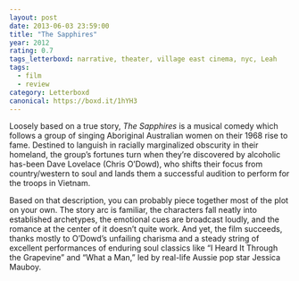 ```yaml
---
layout: post 
date: 2013-06-03 23:59:00
title: "The Sapphires"
year: 2012
rating: 0.7
tags_letterboxd: narrative, theater, village east cinema, nyc, Leah
tags:
  - film
  - review
category: Letterboxd
canonical: https://boxd.it/1hYH3
---
```


Loosely based on a true story, <cite>The Sapphires</cite> is a musical comedy which follows a group of singing Aboriginal Australian women on their 1968 rise to fame. Destined to languish in racially marginalized obscurity in their homeland, the group’s fortunes turn when they’re discovered by alcoholic has-been Dave Lovelace (Chris O’Dowd), who shifts their focus from country/western to soul and lands them a successful audition to perform for the troops in Vietnam.

Based on that description, you can probably piece together most of the plot on your own. The story arc is familiar, the characters fall neatly into established archetypes, the emotional cues are broadcast loudly, and the romance at the center of it doesn’t quite work. And yet, the film succeeds, thanks mostly to O’Dowd’s unfailing charisma and a steady string of excellent performances of enduring soul classics like “I Heard It Through the Grapevine” and “What a Man,” led by real-life Aussie pop star Jessica Mauboy.